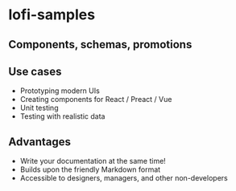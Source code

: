# lofi-samples
## Components, schemas, promotions

## Use cases

- Prototyping modern UIs
- Creating components for React / Preact / Vue
- Unit testing
- Testing with realistic data


## Advantages

- Write your documentation at the same time!
- Builds upon the friendly Markdown format
- Accessible to designers, managers, and other non-developers
